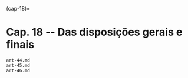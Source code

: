 (cap-18)=

# Cap. 18 -- Das disposições gerais e finais

```{toctree}
art-44.md
art-45.md
art-46.md
```